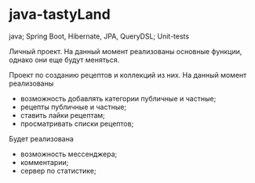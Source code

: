 # java-tastyLand

java; Spring Boot, Hibernate, JPA, QueryDSL; Unit-tests

Личный проект. На данный момент реализованы основные функции, однако они еще будут меняться.

Проект по созданию рецептов и коллекций из них.
На данный момент реализованы 
- возможность добавлять категории публичные и частные;
- рецепты публичные и частные;
- ставить лайки рецептам;
- просматривать списки рецептов;

Будет реализована
- возможность мессенджера;
- комментарии;
- сервер по статистике;
